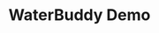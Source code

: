 ---
title: WaterBuddy Demo

link: https://www.figma.com/proto/zzXWcrEdM1WE2tZIEQIWde/GROUP-7---DI-LAB

icon: /assets/images/waterbuddy-icon.png
---